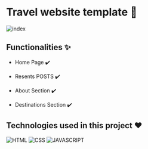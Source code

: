 # Travel website template 🌇
![index](https://github.com/Daniels-not/Travel-website-landingpage-template/blob/master/img/preview.PNG)

## Functionalities ✨

- Home Page ✔️

- Resents POSTS ✔️

- About Section ✔️

- Destinations Section ✔️

## Technologies used in this project ❤️

![HTML](https://img.shields.io/badge/HTML5-E34F26?style=for-the-badge&logo=html5&logoColor=white) ![CSS](https://img.shields.io/badge/CSS3-1572B6?style=for-the-badge&logo=css3&logoColor=white) ![JAVASCRIPT](https://img.shields.io/badge/JavaScript-323330?style=for-the-badge&logo=javascript&logoColor=F7DF1E)
